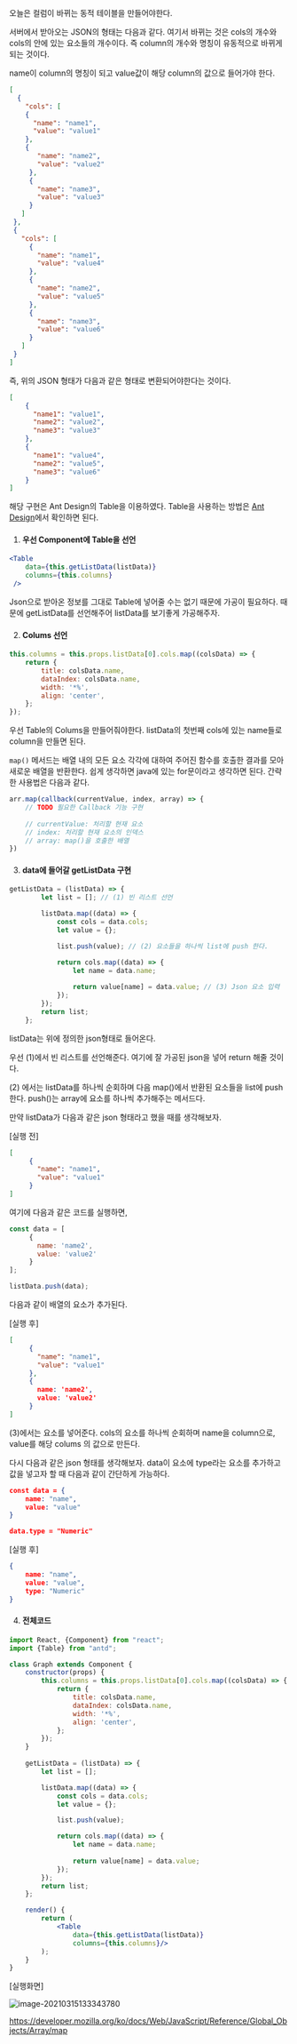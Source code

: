 오늘은 컬럼이 바뀌는 동적 테이블을 만들어야한다. 



서버에서 받아오는 JSON의 형태는 다음과 같다. 여기서 바뀌는 것은 cols의 개수와 cols의 안에 있는 요소들의 개수이다. 즉 column의 개수와 명칭이 유동적으로 바뀌게 되는 것이다. 

name이 column의 명칭이 되고 value값이 해당 column의 값으로 들어가야 한다.

```json
[
  {
    "cols": [
    {
      "name": "name1",
      "value": "value1"
    },
    {
       "name": "name2",
       "value": "value2"
     },
     {
       "name": "name3",
       "value": "value3"
     }
   ]
 },
 {
   "cols": [
     {
       "name": "name1",
       "value": "value4"
     },
     {
       "name": "name2",
       "value": "value5"
     },
     {
       "name": "name3",
       "value": "value6"
     }
   ]
 }
]
```



즉, 위의 JSON 형태가 다음과 같은 형태로 변환되어야한다는 것이다. 

``` json
[
    {
      "name1": "value1",
      "name2": "value2",
      "name3": "value3"
    },
    {
      "name1": "value4",
      "name2": "value5",
      "name3": "value6"
    }
]
```



해당 구현은 Ant Design의 Table을 이용하였다.  Table을 사용하는 방법은 [Ant Design](https://ant.design/components/table/)에서 확인하면 된다.



1. #### 우선 Component에 Table을 선언

```jsx
<Table
    data={this.getListData(listData)}
    columns={this.columns}
 />
```

Json으로 받아온 정보를 그대로 Table에 넣어줄 수는 없기 때문에 가공이 필요하다. 때문에 getListData를 선언해주어 listData를 보기좋게 가공해주자.



2. #### Colums 선언

```jsx
this.columns = this.props.listData[0].cols.map((colsData) => {
    return {
        title: colsData.name,
        dataIndex: colsData.name,
        width: '*%',
        align: 'center',
    };
});
```

우선 Table의 Colums을 만들어줘야한다. listData의 첫번째 cols에 있는 name들로 column을 만들면 된다. 

`map()` 메서드는 배열 내의 모든 요소 각각에 대하여 주어진 함수를 호출한 결과를 모아 새로운 배열을 반환한다. 쉽게 생각하면 java에 있는 for문이라고 생각하면 된다. 간략한 사용법은 다음과 같다.

```javascript
arr.map(callback(currentValue, index, array) => {
    // TODO 필요한 Callback 기능 구현
    
    // currentValue: 처리할 현재 요소
    // index: 처리할 현재 요소의 인덱스
    // array: map()을 호출한 배열
})
```



3. #### data에 들어갈 getListData 구현

```jsx
getListData = (listData) => {
        let list = []; // (1) 빈 리스트 선언

        listData.map((data) => { 
            const cols = data.cols;
            let value = {};

            list.push(value); // (2) 요소들을 하나씩 list에 push 한다.

            return cols.map((data) => {
                let name = data.name;
        
                return value[name] = data.value; // (3) Json 요소 입력
            });
        });
        return list;
    };
```

listData는 위에 정의한 json형태로 들어온다.  

우선 (1)에서 빈 리스트를 선언해준다. 여기에 잘 가공된 json을 넣어 return 해줄 것이다. 

(2) 에서는 listData를 하나씩 순회하며 다음 map()에서 반환된 요소들을 list에 push 한다. push()는 array에 요소를 하나씩 추가해주는 메서드다. 



만약 listData가 다음과 같은 json 형태라고 했을 때를 생각해보자.

[실행 전]

```json
[
     {
       "name": "name1",
       "value": "value1"
     }
]
```



여기에 다음과 같은 코드를 실행하면,

```javascript
const data = [
     {
       name: 'name2',
       value: 'value2'
     }
];

listData.push(data);
```



다음과 같이 배열의 요소가 추가된다.

[실행 후]

```json
[
     {
       "name": "name1",
       "value": "value1"
     },
     {
       name: 'name2',
       value: 'value2'
     }
]
```



(3)에서는 요소를 넣어준다. cols의 요소를 하나씩 순회하며 name을 column으로, value를 해당 colums 의 값으로 만든다. 

다시 다음과 같은 json 형태를 생각해보자. data이 요소에 type라는 요소를 추가하고 값을 넣고자 할 때 다음과 같이 간단하게 가능하다.

```json
const data = {
    name: "name",
    value: "value"
}

data.type = "Numeric"
```



[실행 후]

```json
{
    name: "name",
    value: "value",
    type: "Numeric"
}
```





4. #### 전체코드

```jsx
import React, {Component} from "react";
import {Table} from "antd";

class Graph extends Component {
    constructor(props) {
        this.columns = this.props.listData[0].cols.map((colsData) => {
            return {
                title: colsData.name,
                dataIndex: colsData.name,
                width: '*%',
                align: 'center',
            };
        });
    }
    
    getListData = (listData) => {
        let list = [];

        listData.map((data) => {
            const cols = data.cols;
            let value = {};

            list.push(value);

            return cols.map((data) => {
                let name = data.name;
        
                return value[name] = data.value;
            });
        });
        return list;
    };

    render() {
        return (
            <Table
                data={this.getListData(listData)}
                columns={this.columns}/>
        );
    }
}
```



[실행화면]

![image-20210315133343780](https://github.com/hamjeehyun/TIL/blob/main/image/%EB%8F%99%EC%A0%81%ED%85%8C%EC%9D%B4%EB%B8%94%20%EA%B2%B0%EA%B3%BC.png)

https://developer.mozilla.org/ko/docs/Web/JavaScript/Reference/Global_Objects/Array/map
